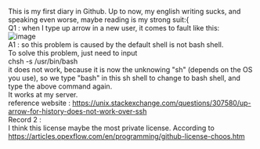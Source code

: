 This is my first diary in Github. Up to now, my english writing sucks, and speaking even worse, maybe reading is my strong suit:{  
Q1 : when I type up arrow in a new user, it comes to fault like this:  
  ![image](https://user-images.githubusercontent.com/50364332/205663885-1ee60dfe-bb1f-477b-b01a-857fba4c1547.png)  
A1 : so this problem is caused by the default shell is not bash shell.  
  To solve this problem, just need to input  
            chsh -s /usr/bin/bash  
  it does not work, because it is now the unknowing "sh" (depends on the OS you use), so we type "bash" in this sh shell to change to bash shell, and type the above command again.  
  It works at my server.  
  reference website : https://unix.stackexchange.com/questions/307580/up-arrow-for-history-does-not-work-over-ssh  
Record 2 :  
  I think this license maybe the most private license. According to https://articles.opexflow.com/en/programming/github-license-choos.htm  

